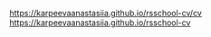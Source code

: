 https://karpeevaanastasiia.github.io/rsschool-cv/cv
https://karpeevaanastasiia.github.io/rsschool-cv